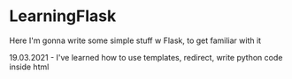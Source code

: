 # LearningFlask
Here I'm gonna write some simple stuff w Flask, to get familiar with it

19.03.2021 - I've learned how to use templates, redirect, write python code inside html
